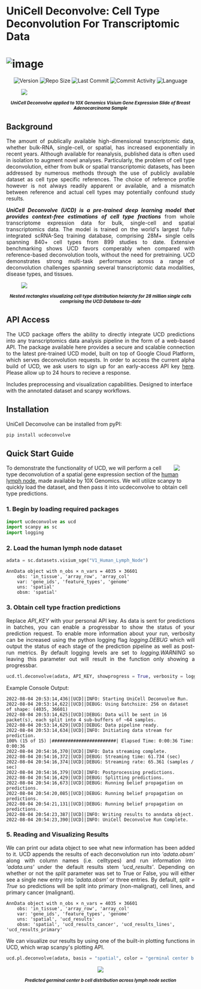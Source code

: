# UniCell Deconvolve: Cell Type Deconvolution For Transcriptomic Data
![image](https://user-images.githubusercontent.com/7418190/148014006-1c522756-05b2-4e6f-9ab5-dec627405b57.png)
========
<p align="center">
<img alt="Version" src="https://img.shields.io/github/v/release/dchary/ucdeconvolve?include_prereleases">
<img alt="Repo Size" src="https://img.shields.io/github/repo-size/dchary/ucdeconvolve">
<img alt="Last Commit" src="https://img.shields.io/github/last-commit/dchary/ucdeconvolve?style=flat-square">
<img alt="Commit Activity" src="https://img.shields.io/github/commit-activity/w/dchary/ucdeconvolve?style=flat-square">
<img alt="Language" src="https://img.shields.io/github/languages/top/dchary/ucdeconvolve">
</p>

<p>
<figure>
  <img src="https://user-images.githubusercontent.com/7418190/182937919-511c30e1-5865-4af7-9ddf-1c32c1b4c700.png"/>
</figure>
<p align="center"><strong><small><i>UniCell Deconvolve applied to 10X Genomics Visium Gene Expression Slide of Breast Adenocarcinoma Sample</i></small></strong></p>
</p>

## Background
<p align="justify">
The amount of publically available  high-dimensional transcriptomic data, whether bulk-RNA, single-cell, or spatial, has increased exponentially in recent years. Although available for reanalysis, published data is often used in isolation to augment novel analyses. Particularly, the problem of cell type deconvolution, either from bulk or spatial transcriptomic datasets, has been addressed by numerous methods through the use of publicly available dataset as cell type specific references. The choice of reference profile however is not always readily apparent or available, and a mismatch between reference and actual cell types may potentially confound study results.
</p>
<p align="justify">
<strong><em>UniCell Deconvolve (UCD) is a pre-trained deep learning model that provides context-free estimations of cell type fractions</em></strong> from whole transcriptome expression data for bulk, single-cell and spatial transcriptomics data. The model is trained on the world's largest fully-integrated scRNA-Seq training database, comprising 28M+ single cells spanning 840+ cell types from 899 studies to date. Extensive benchmarking shows UCD favors comperably when compared with reference-based deconvolution tools, without the need for pretraining. UCD demonstrates strong multi-task performance across a range of deconvolution challenges spanning several transcriptomic data modalities, disease types, and tissues.
</p>
<p>
<figure>
  <img src="https://user-images.githubusercontent.com/7418190/182940544-45e4c99c-5277-4b51-bbde-0d08afe7e493.png"/>
</figure>
<p align="center"><strong><small><i>Nested rectangles visualizing cell type distribution heiarchy for 28 million single cells comprising the UCD Database to-date</i></small></strong></p>
</p>
</p>

## API Access
<p align="justify">
The UCD package offers the ability to directly integrate UCD predictions into any transcriptomics data analysis pipeline in the form of a web-based API. The package available here provides a secure and scalable connection to the latest pre-trained UCD model, built on top of Google Cloud Platform, which serves deconvolution requests. In order to access the current alpha build of UCD, we ask users to sign up for an early-access API key <a href="https://forms.gle/fhjRev977WAphQf58">here</a>. Please allow up to 24 hours to recieve a response.
</p>

Includes preprocessing and visualization capabilities. Designed to interface with the annotated dataset and scanpy workflows.

## Installation
UniCell Deconvolve can be installed from pyPI:
```bash
pip install ucdeconvolve
```

## Quick Start Guide
<p>
<figure>
<img align="right" src="https://user-images.githubusercontent.com/7418190/182963249-6fde0191-7954-4d06-82cd-6111a1992f87.png">
</figure>

To demonstrate the functionality of UCD, we will perform a cell type deconvolution of a spatial gene expression section of the <a href="https://www.10xgenomics.com/resources/datasets/human-lymph-node-1-standard-1-0-0">human lymph node</a>, made available by 10X Genomics. We will utilize scanpy to quickly load the dataset, and then pass it into ucdeconvolve to obtain cell type predictions.
</p>

### 1. Begin by loading required packages

```python
import ucdeconvolve as ucd
import scanpy as sc
import logging
```
### 2. Load the human lymph node dataset

```python
adata = sc.datasets.visium_sge("V1_Human_Lymph_Node")
```
```
AnnData object with n_obs × n_vars = 4035 × 36601
    obs: 'in_tissue', 'array_row', 'array_col'
    var: 'gene_ids', 'feature_types', 'genome'
    uns: 'spatial'
    obsm: 'spatial'
```
### 3. Obtain cell type fraction predictions
<p align="justify">
Replace <i>API_KEY</i> with your personal API key. As data is sent for predictions in batches, you can enable a progressbar to show the status of your prediction request. To enable more information about your run, verbosity can be increased using the python logging flag <em>logging.DEBUG</em> which will output the status of each stage of the prediction pipeline as well as post-run metrics. By default logging levels are set to <em>logging.WARNING</em> so leaving this parameter out will result in the function only showing a progressbar.
</p>

```python
ucd.tl.deconvolve(adata, API_KEY, showprogress = True, verbosity = logging.DEBUG)
```
Example Console Output:

```
2022-08-04 20:53:14,436|[UCD]|INFO: Starting UniCell Deconvolve Run.
2022-08-04 20:53:14,622|[UCD]|DEBUG: Using batchsize: 256 on dataset of shape: (4035, 36601)
2022-08-04 20:53:14,625|[UCD]|DEBUG: Data will be sent in 16 packet(s), each split into 4 sub-buffers of ~64 samples.
2022-08-04 20:53:14,629|[UCD]|DEBUG: Data pipeline ready.
2022-08-04 20:53:14,634|[UCD]|INFO: Initiating data stream for prediction.
100% (15 of 15) |########################| Elapsed Time: 0:00:36 Time:  0:00:36
2022-08-04 20:54:16,370|[UCD]|INFO: Data streaming complete.
2022-08-04 20:54:16,372|[UCD]|DEBUG: Streaming time: 61.734 (sec)
2022-08-04 20:54:16,374|[UCD]|DEBUG: Streaming rate: 65.361 (samples / sec)
2022-08-04 20:54:16,379|[UCD]|INFO: Postprocessing predictions.
2022-08-04 20:54:16,429|[UCD]|DEBUG: Splitting predictions.
2022-08-04 20:54:16,673|[UCD]|DEBUG: Running belief propagation on predictions.
2022-08-04 20:54:20,085|[UCD]|DEBUG: Running belief propagation on predictions.
2022-08-04 20:54:21,131|[UCD]|DEBUG: Running belief propagation on predictions.
2022-08-04 20:54:23,387|[UCD]|INFO: Writing results to anndata object.
2022-08-04 20:54:23,390|[UCD]|INFO: UniCell Deconvolve Run Complete.
```
### 5. Reading and Visualizing Results

<p align="justify">
We can print our adata object to see what new information has been added to it. UCD appends the results of each deconvolution run into <i>'adata.obsm'</i> along with column names (i.e. celltypes) and run information into <i>'adata.uns'</i> under the default results stem <i>'ucd_results'</i>. Depending on whether or not the <i>split</i> parameter was set to True or False, you will either see a single new entry into <i>'adata.obsm'</i> or three entries. By default, <i>split = True</i> so predictions will be split into primary (non-malignat), cell lines, and primary cancer (malignant).
</p>

```
AnnData object with n_obs × n_vars = 4035 × 36601
    obs: 'in_tissue', 'array_row', 'array_col'
    var: 'gene_ids', 'feature_types', 'genome'
    uns: 'spatial', 'ucd_results'
    obsm: 'spatial', 'ucd_results_cancer', 'ucd_results_lines', 'ucd_results_primary'
```

<p align="justify">
We can visualize our results by using one of the built-in plotting functions in UCD, which wrap scanpy's plotting API.
</p>

```python
ucd.pl.deconvolve(adata, basis = "spatial", color = "germinal center b cell")
```

<div align="center">
  <img src="https://user-images.githubusercontent.com/7418190/182959702-9f9806bf-c699-414c-868a-523c2ef88ea6.png">
</div>
<p align="center"><strong><small><i>Predicted germinal center b cell distribution across lymph node section</i></small></strong></p>
</p>

